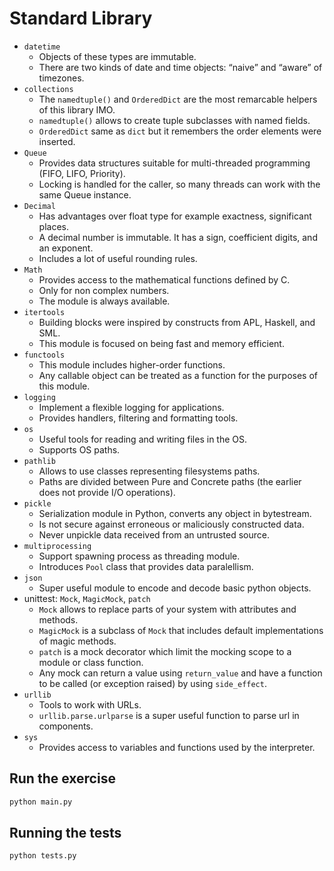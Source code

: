 # Standard Library

- `datetime`
  - Objects of these types are immutable.
  - There are two kinds of date and time objects: “naive” and “aware” of timezones.
- `collections`
  - The `namedtuple()` and `OrderedDict` are the most remarcable helpers of this library IMO.
  - `namedtuple()` allows to create tuple subclasses with named fields.
  - `OrderedDict` same as `dict` but it remembers the order elements were inserted.
- `Queue`
  - Provides data structures suitable for multi-threaded programming (FIFO, LIFO, Priority).
  - Locking is handled for the caller, so many threads can work with the same Queue instance.
- `Decimal`
  - Has advantages over float type for example exactness, significant places.
  - A decimal number is immutable. It has a sign, coefficient digits, and an exponent.
  - Includes a lot of useful rounding rules.
- `Math`
  - Provides access to the mathematical functions defined by C.
  - Only for non complex numbers.
  - The module is always available.
- `itertools`
  - Building blocks were inspired by constructs from APL, Haskell, and SML.
  - This module is focused on being fast and memory efficient.
- `functools`
  - This module includes higher-order functions.
  - Any callable object can be treated as a function for the purposes of this module.
- `logging`
  - Implement a flexible logging for applications.
  - Provides handlers, filtering and formatting tools.
- `os`
  - Useful tools for reading and writing files in the OS.
  - Supports OS paths.
- `pathlib`
  - Allows to use classes representing filesystems paths.
  - Paths are divided between Pure and Concrete paths (the earlier does not provide I/O operations).
- `pickle`
  - Serialization module in Python, converts any object in bytestream.
  - Is not secure against erroneous or maliciously constructed data.
  - Never unpickle data received from an untrusted source.
- `multiprocessing`
  - Support spawning process as threading module.
  - Introduces `Pool` class that provides data paralellism.
- `json`
  - Super useful module to encode and decode basic python objects.
- unittest: `Mock`, `MagicMock`, `patch`
  - `Mock` allows to replace parts of your system with attributes and methods.
  - `MagicMock` is a subclass of `Mock` that includes default implementations of magic methods.
  - `patch` is a mock decorator which limit the mocking scope to a module or class function.
  - Any mock can return a value using `return_value` and have a function to be called (or exception raised) by using `side_effect`.
- `urllib`
  - Tools to work with URLs.
  - `urllib.parse.urlparse` is a super useful function to parse url in components.
- `sys`
  - Provides access to variables and functions used by the interpreter.

## Run the exercise

```bash
python main.py
```

## Running the tests

```bash
python tests.py
```